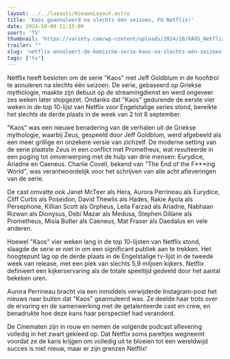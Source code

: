```yaml
---
layout: ../../layouts/NieuwsLayout.astro
title: 'Kaos geannuleerd na slechts één seizoen, FU Netflix!'
date: 2024-10-09 11:15:09
soort: 'TV'
thumbnail: 'https://variety.com/wp-content/uploads/2024/10/KAOS_Netflix_Image_169.jpg'
trailer: ""
slug: 'netflix-annuleert-de-komische-serie-kaos-na-slechts-eén-seizoen'
tags: ["tv"]
---
```


Netflix heeft besloten om de serie "Kaos" met Jeff Goldblum in de hoofdrol te annuleren na slechts één seizoen. De serie, gebaseerd op Griekse mythologie, maakte zijn debuut op de streamingdienst en werd ongeveer zes weken later stopgezet. Ondanks dat "Kaos" gedurende de eerste vier weken in de top 10-lijst van Netflix voor Engelstalige series stond, bereikte het slechts de derde plaats in de week van 2 tot 8 september.

"Kaos" was een nieuwe benadering van de verhalen uit de Griekse mythologie, waarbij Zeus, gespeeld door Jeff Goldblum, werd afgebeeld als een meer grillige en onzekere versie van zichzelf. De moderne setting van de serie plaatste Zeus in een conflict met Prometheus, wat resulteerde in een poging tot omverwerping met de hulp van drie mensen: Eurydice, Ariadne en Caeneus. Charlie Covell, bekend van "The End of the F***ing World", was verantwoordelijk voor het schrijven van alle acht afleveringen van de serie.

De cast omvatte ook Janet McTeer als Hera, Aurora Perrineau als Eurydice, Cliff Curtis als Poseidon, David Thewlis als Hades, Rakie Ayola als Persephone, Killian Scott als Orpheus, Leila Farzad als Ariadne, Nabhaan Rizwan als Dionysus, Debi Mazar als Medusa, Stephen Dillane als Prometheus, Misia Butler als Caeneus, Mat Fraser als Daedalus en vele anderen.

Hoewel "Kaos" vier weken lang in de top 10-lijsten van Netflix stond, slaagde de serie er niet in om een significant publiek aan te trekken. Het hoogtepunt lag op de derde plaats in de Engelstalige tv-lijst in de tweede week van release, met een piek van slechts 5,9 miljoen kijkers. Netflix definieert een kijkerservaring als de totale speeltijd gedeeld door het aantal bekeken uren.

Aurora Perrineau bracht via een inmiddels verwijderde Instagram-post het nieuws naar buiten dat "Kaos" geannuleerd was. Ze deelde haar trots over de ervaring en de samenwerking met de getalenteerde cast en crew, en benadrukte hoe deze kans haar perspectief had veranderd.

De Cinematen zijn in rouw en nemen de volgende podcast aflevering volledig in het zwart gekleed op. Dat Netflix soms pareltjes wegneemt voordat ze de kans krijgen om volledig uit te bloeien tot een wereldwijd succes is niet nieuw, maar er zijn grenzen Netflix! 